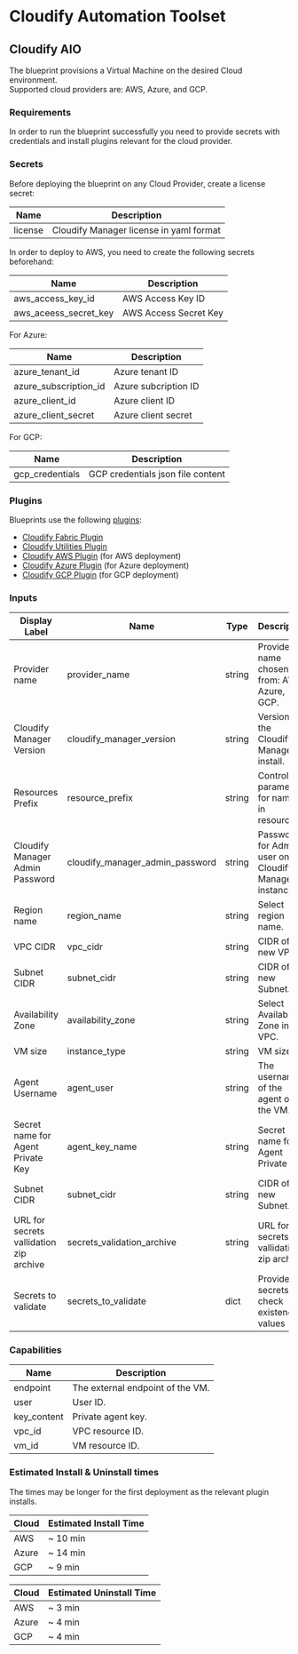 # Cloudify Automation Toolset

## Cloudify AIO
The blueprint provisions a Virtual Machine on the desired Cloud environment.  
Supported cloud providers are: AWS, Azure, and GCP.  

### Requirements
In order to run the blueprint successfully you need to provide secrets with credentials and install plugins relevant for the cloud provider.  

### Secrets
Before deploying the blueprint on any Cloud Provider, create a license secret:

| Name                  | Description                             |
| --------------------- | --------------------------------------- |
| license               | Cloudify Manager license in yaml format |

In order to deploy to AWS, you need to create the following secrets beforehand:

| Name                  | Description           |
| --------------------- | --------------------- |
| aws_access_key_id     | AWS Access Key ID     |
| aws_aceess_secret_key | AWS Access Secret Key |

For Azure:

| Name                  | Description            |
| --------------------- | ---------------------- |
| azure_tenant_id       | Azure tenant ID        |
| azure_subscription_id | Azure subcription ID   |
| azure_client_id       | Azure client ID        |
| azure_client_secret   | Azure client secret    |

For GCP:

| Name                  | Description                       |
| --------------------- | --------------------------------- |
| gcp_credentials       | GCP credentials json file content |


### Plugins

Blueprints use the following [plugins](https://cloudify.co/plugins/):
- [Cloudify Fabric Plugin](https://github.com/cloudify-cosmo/cloudify-fabric-plugin)
- [Cloudify Utilities Plugin](https://github.com/cloudify-incubator/cloudify-utilities-plugin)
- [Cloudify AWS Plugin](https://github.com/cloudify-cosmo/cloudify-aws-plugin) (for AWS deployment)
- [Cloudify Azure Plugin](https://github.com/cloudify-cosmo/cloudify-azure-plugin) (for Azure deployment)
- [Cloudify GCP Plugin](https://github.com/cloudify-cosmo/cloudify-gcp-plugin) (for GCP deployment)

### Inputs

| Display Label                           | Name                            | Type   | Description                                               | Default      |
| --------------------------------------- | ------------------------------- | ------ | --------------------------------------------------------- | ------------ |
| Provider name                           | provider_name                   | string | Provider name chosen from: AWS, Azure, GCP.               | aws          |
| Cloudify Manager Version                | cloudify_manager_version        | string | Version of the Cloudify Manager to install.               | 6.4.1        |
| Resources Prefix                        | resource_prefix                 | string | Control parameters for names in resources.                | dev          |
| Cloudify Manager Admin Password         | cloudify_manager_admin_password | string | Password for Admin user on the Cloudify Manager instance. | admin        |
| Region name                             | region_name                     | string | Select region name.                                       | us-east-1    |
| VPC CIDR                                | vpc_cidr                        | string | CIDR of the new VPC.                                      | 10.10.0.0/16 |
| Subnet CIDR                             | subnet_cidr                     | string | CIDR of the new Subnet.                                   | 10.10.0.0/24 |
| Availability Zone                       | availability_zone               | string | Select Availability Zone in VPC.                          | a            |
| VM size                                 | instance_type                   | string | VM size.                                                  | t2.medium    |
| Agent Username                          | agent_user                      | string | The username of the agent on the VM.                      | centos       |
| Secret name for Agent Private Key       | agent_key_name                  | string | Secret name for Agent Private Key.                        | agent_key    |
| Subnet CIDR                             | subnet_cidr                     | string | CIDR of the new Subnet.                                   | 10.10.0.0/24 |
| URL for secrets vallidation zip archive | secrets_validation_archive      | string | URL for secrets vallidation zip archive                   | N/A          |
| Secrets to validate                     | secrets_to_validate             | dict   | Provider secrets to check existence & values              | N/A          |

### Capabilities

| Name              | Description                         |
| ----------------- | ----------------------------------- |
| endpoint          | The external endpoint of the VM.    |
| user              | User ID.                            |
| key_content       | Private agent key.                  |
| vpc_id            | VPC resource ID.                    |
| vm_id             | VM resource ID.                     |

### Estimated Install & Uninstall times

The times may be longer for the first deployment as the relevant plugin installs.  

| Cloud   | Estimated Install Time   |
| ------- | ------------------------ |
| AWS     | ~ 10 min                 |
| Azure   | ~ 14 min                 |
| GCP     | ~  9 min                 |

| Cloud   | Estimated Uninstall Time |
| ------- | ------------------------ |
| AWS     | ~  3 min                 |
| Azure   | ~  4 min                 |
| GCP     | ~  4 min                 |
